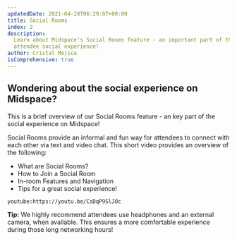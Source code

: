 ```yaml
---
updatedDate: 2021-04-28T06:29:07+00:00
title: Social Rooms
index: 2
description:
  Learn about Midspace's Social Rooms feature - an important part of the
  attendee social experience!
author: Cristal Mojica
isComprehensive: true
---
```


## Wondering about the social experience on Midspace?

This is a brief overview of our Social Rooms feature - an key part of the social experience on Midspace!

Social Rooms provide an informal and fun way for attendees to connect with each other via text and video chat. This short video provides an overview of the following:

- What are Social Rooms?
- How to Join a Social Room
- In-room Features and Navigation
- Tips for a great social experience!

`youtube:https://youtu.be/CsDqP9SlJOc`

**Tip:** We highly recommend attendees use headphones and an external camera, when available. This ensures a more comfortable experience during those long networking hours!

